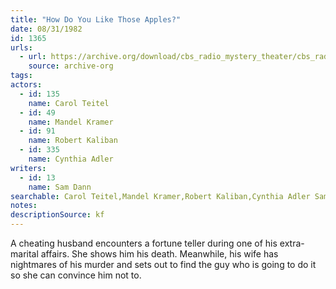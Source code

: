 ```yaml
---
title: "How Do You Like Those Apples?"
date: 08/31/1982
id: 1365
urls: 
  - url: https://archive.org/download/cbs_radio_mystery_theater/cbs_radio_mystery_theater-1351-1399.zip/cbs_radio_mystery_theater-1351-1399%2Fcbsrmt_1365_how_do_you_like_those_apples.mp3
    source: archive-org
tags: 
actors:  
  - id: 135
    name: Carol Teitel  
  - id: 49
    name: Mandel Kramer  
  - id: 91
    name: Robert Kaliban  
  - id: 335
    name: Cynthia Adler
writers:  
  - id: 13
    name: Sam Dann
searchable: Carol Teitel,Mandel Kramer,Robert Kaliban,Cynthia Adler Sam Dann
notes: 
descriptionSource: kf
---
```

A cheating husband encounters a fortune teller during one of his extra-marital affairs. She shows him his death. Meanwhile, his wife has nightmares of his murder and sets out to find the guy who is going to do it so she can convince him not to.